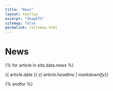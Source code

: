 ```yaml
---
title: "News"
layout: textlay
excerpt: "ShapETS"
sitemap: false
permalink: /allnews.html
---
```


# News
{% for article in site.data.news %}
<p>{{ article.date }} 
<em>{{ article.headline | markdownify}}</em></p>
{% endfor %}
